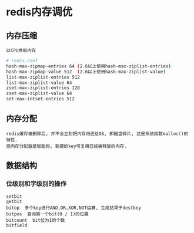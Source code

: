 # redis内存调优  

## 内存压缩

    以CPU换取内存

```bash
# redis.conf
hash-max-zipmap-entries 64 (2.6以上使用hash-max-ziplist-entries)
hash-max-zipmap-value 512  (2.6以上使用hash-max-ziplist-value)
list-max-ziplist-entries 512
list-max-ziplist-value 64
zset-max-ziplist-entries 128
zset-max-ziplist-value 64
set-max-intset-entries 512
```

## 内存分配

    redis缓存被删除后, 并不会立刻把内存归还给OS, 即磁盘碎片, 这是系统函数malloc()的特性.
    但内存分配器是智能的, 新建的key可复用已经被释放的内存.

## 数据结构

### 位级别和字级别的操作

    setbit  
    getbit  
    bitop  多个key进行AND,OR,XOR,NOT运算, 生成结果于destkey
    bitpos  查询第一个bit(0 / 1)的位置
    bitcount  bit位为1的个数
    bitfield  

